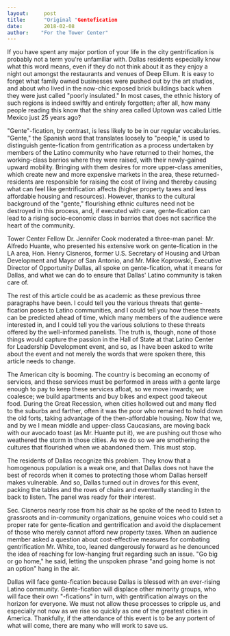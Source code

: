 ```yaml
---
layout:     post
title:      "Original "Gentefication
date:       2018-02-08
author:    "For the Tower Center"
---
```


If you have spent any major portion of your life in the city gentrification is probably not a term you're unfamiliar with. Dallas residents especially know what this word means, even if they do not think about it as they enjoy a night out amongst the restaurants and venues of Deep Ellum. It is easy to forget what family owned businesses were pushed out by the art studios, and about who lived in the now-chic exposed brick buildings back when they were just called "poorly insulated." In most cases, the ethnic history of such regions is indeed swiftly and entirely forgotten; after all, how many people reading this know that the shiny area called Uptown was called Little Mexico just 25 years ago?

"Gente"-fication, by contrast, is less likely to be in our regular vocabularies. "Gente," the Spanish word that translates loosely to "people," is used to distinguish gente-fication from gentrification as a process undertaken by members of the Latino community who have returned to their homes, the working-class barrios where they were raised, with their newly-gained upward mobility. Bringing with them desires for more upper-class amenities, which create new and more expensive markets in the area, these returned-residents are responsible for raising the cost of living and thereby causing what can feel like gentrification affects (higher property taxes and less affordable housing and resources). However, thanks to the cultural background of the "gente," flourishing ethnic cultures need not be destroyed in this process, and, if executed with care, gente-fication can lead to a rising socio-economic class in barrios that does not sacrifice the heart of the community. 

Tower Center Fellow Dr. Jennifer Cook moderated a three-man panel: Mr. Alfredo Huante, who presented his extensive work on gente-fication in the LA area, Hon. Henry Cisneros, former U.S. Secretary of Housing and Urban Development and Mayor of San Antonio, and Mr. Mike Koprowski, Executive Director of Opportunity Dallas, all spoke on gente-fication, what it means for Dallas, and what we can do to ensure that Dallas' Latino community is taken care of. 

The rest of this article could be as academic as these previous three paragraphs have been. I could tell you the various threats that gente-fication poses to Latino communities, and I could tell you how these threats can be predicted ahead of time, which many members of the audience were interested in, and I could tell you the various solutions to these threats offered by the well-informed panelists. The truth is, though, none of those things would capture the passion in the Hall of State at that Latino Center for Leadership Development event, and so, as I have been asked to write about the event and not merely the words that were spoken there, this article needs to change. 

The American city is booming. The country is becoming an economy of services, and these services must be performed in areas with a gente large enough to pay to keep these services afloat, so we move inwards; we coalesce; we build apartments and buy bikes and expect good takeout food. During the Great Recession, when cities hollowed out and many fled to the suburbs and farther, often it was the poor who remained to hold down the old forts, taking advantage of the then-affordable housing. Now that we, and by we I mean middle and upper-class Caucasians, are moving back with our avocado toast (as Mr. Huante put it), we are pushing out those who weathered the storm in those cities. As we do so we are smothering the cultures that flourished when we abandoned them. This must stop. 

The residents of Dallas recognize this problem. They know that a homogenous population is a weak one, and that Dallas does not have the best of records when it comes to protecting those whom Dallas herself makes vulnerable. And so, Dallas turned out in droves for this event, packing the tables and the rows of chairs and eventually standing in the back to listen. The panel was ready for their interest. 

Sec. Cisneros nearly rose from his chair as he spoke of the need to listen to grassroots and in-community organizations, genuine voices who could set a proper rate for gente-fication and gentrification and avoid the displacement of those who merely cannot afford new property taxes. When an audience member asked a question about cost-effective measures for combating gentrification Mr. White, too, leaned dangerously forward as he denounced the idea of reaching for low-hanging fruit regarding such an issue. "Go big or go home," he said, letting the unspoken phrase "and going home is not an option" hang in the air.

Dallas will face gente-fication because Dallas is blessed with an ever-rising Latino community. Gente-fication will displace other minority groups, who will face their own "-fications" in turn, with gentrification always on the horizon for everyone. We must not allow these processes to cripple us, and especially not now as we rise so quickly as one of the greatest cities in America. Thankfully, if the attendance of this event is to be any portent of what will come, there are many who will work to save us. 
